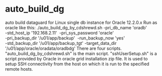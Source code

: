 # auto_build_dg
auto build dataguard for Linux single db instance for Oracle 12.2.0.x
Run as oracle like this:
./auto_build_dg_by_cdshrewd.sh -pri_db_name 'oradb'  \
-std_host_ip '192.168.2.11'  -pri_sys_password 'oracle' \
-pri_backup_dir '/u01/app/backup'  -run_backup_now 'yes' \
-std_backup_dir '/u01/app/backup_tgt' -target_data_dir '/u01/app/oracle/oradata/oradbdg'
There are four scripts.
"auto_build_dg_by_cdshrewd.sh" is the main script.
"sshUserSetup.sh" is a script provided by Oracle in oracle grid installation zip file.
It is used to setup SSH connectivity from the host on which it is run to the specified remote hosts.
